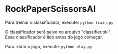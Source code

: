 # RockPaperScissorsAI

Para treinar o classificador, execute:
```python train.py```

O classificador será salvo no arquivo "classifier.pkl".  
Esse classificador é lido antes do jogo começar.

Para rodar o jogo, execute:
```python play.py```
